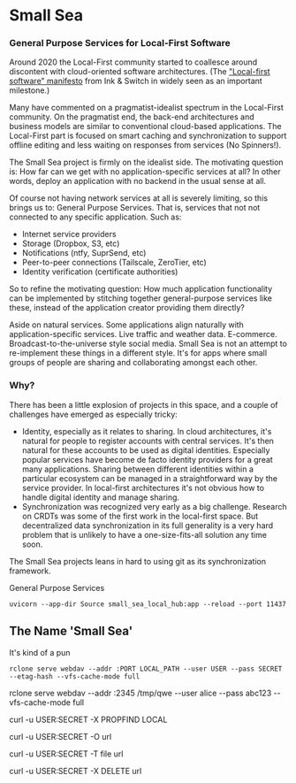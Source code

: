 # Small Sea

### General Purpose Services for Local-First Software

Around 2020 the Local-First community started to coallesce around discontent with cloud-oriented software architectures.
(The ["Local-first software" manifesto](https://www.inkandswitch.com/essay/local-first/) from Ink & Switch in widely seen as an important milestone.)

Many have commented on a pragmatist-idealist spectrum in the Local-First community.
On the pragmatist end, the back-end architectures and business models are similar to conventional cloud-based applications.
The Local-First part is focused on smart caching and synchronization to support offline editing and less waiting on responses from services (No Spinners!).

The Small Sea project is firmly on the idealist side.
The motivating question is: How far can we get with no application-specific services at all?
In other words, deploy an application with no backend in the usual sense at all.

Of course not having network services at all is severely limiting, so this brings us to: General Purpose Services.
That is, services that not not connected to any specific application.
Such as:

- Internet service providers
- Storage (Dropbox, S3, etc)
- Notifications (ntfy, SuprSend, etc)
- Peer-to-peer connections (Tailscale, ZeroTier, etc)
- Identity verification (certificate authorities)

So to refine the motivating question: How much application functionality can be implemented by stitching together general-purpose services like these, instead of the application creator providing them directly?

Aside on natural services.
Some applications align naturally with application-specific services.
Live traffic and weather data.
E-commerce.
Broadcast-to-the-universe style social media.
Small Sea is not an attempt to re-implement these things in a different style.
It's for apps where small groups of people are sharing and collaborating amongst each other.

### Why?

There has been a little explosion of projects in this space, and a couple of challenges have emerged as especially tricky:

- Identity, especially as it relates to sharing.
  In cloud architectures, it's natural for people to register accounts with central services.
  It's then natural for these accounts to be used as digital identities.
  Especially popular services have become de facto identity providers for a great many applications.
  Sharing between different identities within a particular ecosystem can be managed in a straightforward way by the service provider.
  In local-first architectures it's not obvious how to handle digital identity and manage sharing.
- Synchronization was recognized very early as a big challenge.
  Research on CRDTs was some of the first work in the local-first space.
  But decentralized data synchronization in its full generality is a very hard problem that is unlikely to have a one-size-fits-all solution any time soon.
  
The Small Sea projects leans in hard to using git as its synchronization framework.

General Purpose Services


`uvicorn --app-dir Source small_sea_local_hub:app --reload --port 11437`

## The Name 'Small Sea'

It's kind of a pun


`rclone serve webdav --addr :PORT LOCAL_PATH --user USER --pass SECRET --etag-hash --vfs-cache-mode full`

rclone serve webdav --addr :2345 /tmp/qwe --user alice --pass abc123 --vfs-cache-mode full

curl -u USER:SECRET -X PROPFIND LOCAL

curl -u USER:SECRET -O url

curl -u USER:SECRET  -T file url

curl -u USER:SECRET -X DELETE url